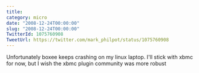 ```yaml
---
title: 
category: micro
date: "2008-12-24T00:00:00"
slug: "2008-12-24T00:00:00"
TwitterId: 1075760908
TweetUrl: https://twitter.com/mark_philpot/status/1075760908
---
```


Unfortunately boxee keeps crashing on my linux laptop. I'll stick with xbmc for
now, but I wish the xbmc plugin community was more robust
